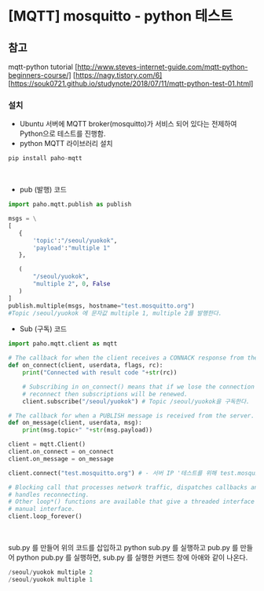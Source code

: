 # [MQTT] mosquitto - python 테스트
## 참고
mqtt-python tutorial [http://www.steves-internet-guide.com/mqtt-python-beginners-course/]
[https://nagy.tistory.com/6]
[https://souk0721.github.io/studynote/2018/07/11/mqtt-python-test-01.html]
### 설치
- Ubuntu 서버에 MQTT broker(mosquitto)가 서비스 되어 있다는 전제하여 Python으로 테스트를 진행함.
- python MQTT 라이브러리 설치

```python 
pip install paho-mqtt
```
</br>

- pub (발행) 코드
 ```python
 import paho.mqtt.publish as publish

msgs = \
[
    {
        'topic':"/seoul/yuokok",
        'payload':"multiple 1"
    },

    (
        "/seoul/yuokok",
        "multiple 2", 0, False
    )
]
publish.multiple(msgs, hostname="test.mosquitto.org")
#Topic /seoul/yuokok 에 문자값 multiple 1, multiple 2를 발행한다.
```

- Sub (구독) 코드
```python
import paho.mqtt.client as mqtt

# The callback for when the client receives a CONNACK response from the server.
def on_connect(client, userdata, flags, rc):
    print("Connected with result code "+str(rc))

    # Subscribing in on_connect() means that if we lose the connection and
    # reconnect then subscriptions will be renewed.
    client.subscribe("/seoul/yuokok") # Topic /seoul/yuokok을 구독한다.

# The callback for when a PUBLISH message is received from the server.
def on_message(client, userdata, msg):
    print(msg.topic+" "+str(msg.payload))

client = mqtt.Client()
client.on_connect = on_connect
client.on_message = on_message

client.connect("test.mosquitto.org") # - 서버 IP '테스트를 위해 test.mosquitto.org'로 지정

# Blocking call that processes network traffic, dispatches callbacks and
# handles reconnecting.
# Other loop*() functions are available that give a threaded interface and a
# manual interface.
client.loop_forever()
```
</br>

sub.py 를 만들어 위의 코드를 삽입하고 python sub.py 를 실행하고 pub.py 를 만들어 python pub.py 를 실행하면, sub.py 를 실행한 커맨드 창에 아애와 같이 나온다.

```python
/seoul/yuokok multiple 2
/seoul/yuokok multiple 1
```

